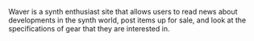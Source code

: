 Waver is a synth enthusiast site that allows users to read news about developments in the synth world, post items up for sale, and look at the specifications of gear that they are interested in.